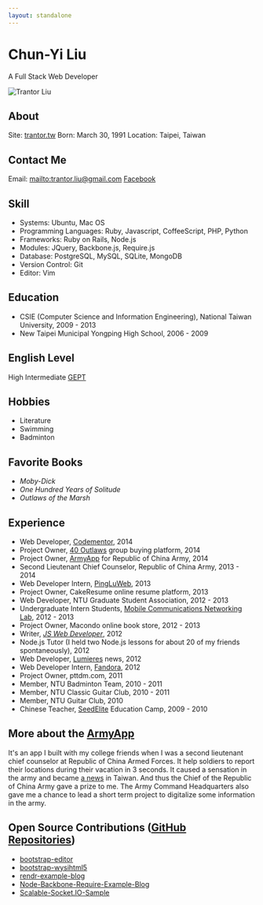 ```yaml
---
layout: standalone
---
```


# Chun-Yi Liu
A Full Stack Web Developer

![Trantor Liu](/images/trantor.jpg)

## About
Site: [trantor.tw](http://trantor.tw)
Born: March 30, 1991
Location: Taipei, Taiwan

## Contact Me
Email: <mailto:trantor.liu@gmail.com>
[Facebook](https://www.facebook.com/trantor.liu)


## Skill

- Systems: Ubuntu, Mac OS
- Programming Languages: Ruby, Javascript, CoffeeScript, PHP, Python
- Frameworks: Ruby on Rails, Node.js
- Modules: JQuery, Backbone.js, Require.js
- Database: PostgreSQL, MySQL, SQLite, MongoDB
- Version Control: Git
- Editor: Vim

## Education
- CSIE (Computer Science and Information Engineering), National Taiwan University, 2009 - 2013
- New Taipei Municipal Yongping High School, 2006 - 2009

## English Level
High Intermediate [GEPT](https://www.lttc.ntu.edu.tw/E_LTTC/E_GEPT.htm)

## Hobbies
- Literature
- Swimming
- Badminton

## Favorite Books
- _Moby-Dick_
- _One Hundred Years of Solitude_
- _Outlaws of the Marsh_

## Experience
- Web Developer, [Codementor](https://www.codementor.io/), 2014
- Project Owner, [40 Outlaws](http://www.40outlaws.com/) group buying platform, 2014
- Project Owner, [ArmyApp](http://armyapp.org) for Republic of China Army, 2014
- Second Lieutenant Chief Counselor, Republic of China Army, 2013 - 2014
- Web Developer Intern, [PingLuWeb](http://pingluweb.com/), 2013
- Project Owner, CakeResume online resume platform, 2013
- Web Developer, NTU Graduate Student Association, 2012 - 2013
- Undergraduate Intern Students, [Mobile Communications Networking Lab](http://www.pcs.csie.ntu.edu.tw/labinfo_page), 2012 - 2013
- Project Owner, Macondo online book store, 2012 - 2013
- Writer, [_JS Web Developer_](http://trantor.tw/JS%E7%B6%B2%E9%A0%81%E9%96%8B%E7%99%BC%E8%80%85%EF%BC%88%E8%A9%A6%E8%AE%80%E7%89%88%EF%BC%89.pdf), 2012
- Node.js Tutor (I held two Node.js lessons for about 20 of my friends spontaneously), 2012
- Web Developer, [Lumieres](http://trantor.tw/%E6%8F%AD%E5%A0%B1.pdf) news, 2012
- Web Developer Intern, [Fandora](http://fandora.tw/), 2012
- Project Owner, pttdm.com, 2011
- Member, NTU Badminton Team, 2010 - 2011
- Member, NTU Classic Guitar Club, 2010 - 2011
- Member, NTU Guitar Club, 2010
- Chinese Teacher, [SeedElite](https://www.facebook.com/SeedElite) Education Camp, 2009 - 2010

## More about the [ArmyApp](http://armyapp.org)
It's an app I built with my college friends when I was a second lieutenant chief counselor at Republic of China Armed Forces. It help soldiers to report their locations during their vacation in 3 seconds. It caused a sensation in the army and became [a news](http://armyapp.org/#video) in Taiwan. And thus the Chief of the Republic of China Army gave a prize to me. The Army Command Headquarters also gave me a chance to lead a short term project to digitalize some information in the army.

## Open Source Contributions ([GitHub Repositories](https://github.com/trantorLiu))
- [bootstrap-editor](https://github.com/trantorLiu/bootstrap-editor)
- [bootstrap-wysihtml5](https://github.com/trantorLiu/bootstrap-wysihtml5)
- [rendr-example-blog](https://github.com/trantorLiu/rendr-example-blog)
- [Node-Backbone-Require-Example-Blog](https://github.com/trantorLiu/Node-Backbone-Require-Example-Blog)
- [Scalable-Socket.IO-Sample](https://github.com/trantorLiu/Scalable-Socket.IO-Sample)
